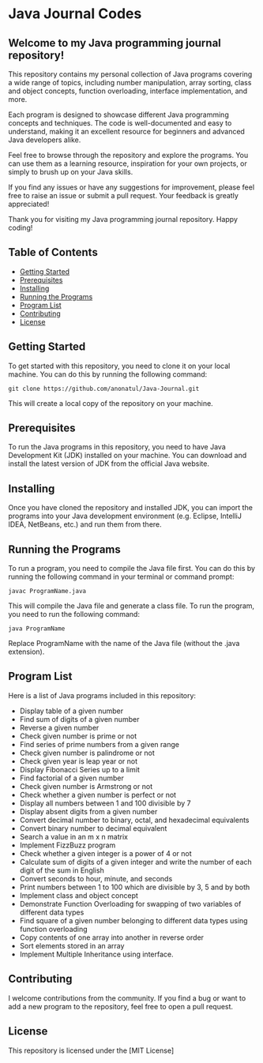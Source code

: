 # Java Journal Codes

## Welcome to my Java programming journal repository!

This repository contains my personal collection of Java programs covering a wide range of topics, including number manipulation, array sorting, class and object concepts, function overloading, interface implementation, and more.

Each program is designed to showcase different Java programming concepts and techniques. The code is well-documented and easy to understand, making it an excellent resource for beginners and advanced Java developers alike.

Feel free to browse through the repository and explore the programs. You can use them as a learning resource, inspiration for your own projects, or simply to brush up on your Java skills.

If you find any issues or have any suggestions for improvement, please feel free to raise an issue or submit a pull request. Your feedback is greatly appreciated!

Thank you for visiting my Java programming journal repository. Happy coding!

## Table of Contents

   - [Getting Started](#Getting-Started)
   - [Prerequisites](#Prerequisites)
   - [Installing](#Installing)
   - [Running the Programs](#Running-the-Programs)
   - [Program List](#Program-List)
   - [Contributing](#Contributing)
   - [License](#License)

## Getting Started

To get started with this repository, you need to clone it on your local machine. You can do this by running the following command:



    git clone https://github.com/anonatul/Java-Journal.git


This will create a local copy of the repository on your machine.

## Prerequisites

To run the Java programs in this repository, you need to have Java Development Kit (JDK) installed on your machine. You can download and install the latest version of JDK from the official Java website.

## Installing

Once you have cloned the repository and installed JDK, you can import the programs into your Java development environment (e.g. Eclipse, IntelliJ IDEA, NetBeans, etc.) and run them from there.

## Running the Programs

To run a program, you need to compile the Java file first. You can do this by running the following command in your terminal or command prompt:

    javac ProgramName.java

This will compile the Java file and generate a class file. To run the program, you need to run the following command:

    java ProgramName

Replace ProgramName with the name of the Java file (without the .java extension).

## Program List

Here is a list of Java programs included in this repository:

   - Display table of a given number
   - Find sum of digits of a given number
   - Reverse a given number
   - Check given number is prime or not
   - Find series of prime numbers from a given range
   - Check given number is palindrome or not
   - Check given year is leap year or not
   - Display Fibonacci Series up to a limit
   - Find factorial of a given number
   - Check given number is Armstrong or not
   - Check whether a given number is perfect or not
   - Display all numbers between 1 and 100 divisible by 7
   - Display absent digits from a given number
   - Convert decimal number to binary, octal, and hexadecimal equivalents
   - Convert binary number to decimal equivalent
   - Search a value in an m x n matrix
   - Implement FizzBuzz program
   - Check whether a given integer is a power of 4 or not
   - Calculate sum of digits of a given integer and write the number of each digit of the sum in English
   - Convert seconds to hour, minute, and seconds
   - Print numbers between 1 to 100 which are divisible by 3, 5 and by both
   - Implement class and object concept
   - Demonstrate Function Overloading for swapping of two variables of different data types
   - Find square of a given number belonging to different data types using function overloading
   - Copy contents of one array into another in reverse order
   - Sort elements stored in an array
   - Implement Multiple Inheritance using interface.


## Contributing

I welcome contributions from the community. If you find a bug or want to add a new program to the repository, feel free to open a pull request.

## License

This repository is licensed under the [MIT License]



